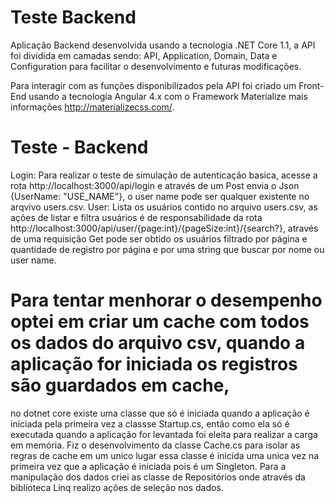﻿# Teste Backend

Aplicação Backend desenvolvida usando a tecnologia .NET Core 1.1, a API foi dividida em camadas sendo: API, Application, Domain, Data e Configuration para facilitar o desenvolvimento e futuras modificações.

Para interagir com as funções disponibilizados pela API foi criado um Front-End usando a tecnologia Angular 4.x com o Framework Materialize mais informações http://materializecss.com/.

# Teste - Backend

Login: Para realizar o teste de simulação de autenticação basica, acesse a rota http://localhost:3000/api/login e através de um Post envia o Json {UserName: "USE_NAME"}, o user name pode ser qualquer existente no arqvivo users.csv.
User: Lista os usuários contido no arquivo users.csv, as ações de listar e filtra usuários é de responsabilidade da rota http://localhost:3000/api/user/{page:int}/{pageSize:int}/{search?}, através de uma requisição Get pode ser obtido os usuários
filtrado por página e quantidade de registro por página e por uma string que buscar por nome ou user name.


# Para tentar menhorar o desempenho optei em criar um cache com todos os dados do arquivo csv, quando a aplicação for iniciada os registros são guardados em cache,
no dotnet core existe uma classe que só é iniciada quando a aplicação é iniciada pela primeira vez a classse Startup.cs, então como ela só é executada quando
a aplicação for levantada foi eleita para realizar a carga em memória. Fiz o desenvolvimento da classe Cache.cs para isolar as regras de cache em um unico lugar essa classe
é inicida uma unica vez na primeira vez que a aplicação é iniciada pois é um Singleton. Para a manipulação dos dados criei as classe de Repositórios onde através da biblioteca Linq
realizo ações de seleção nos dados. 

